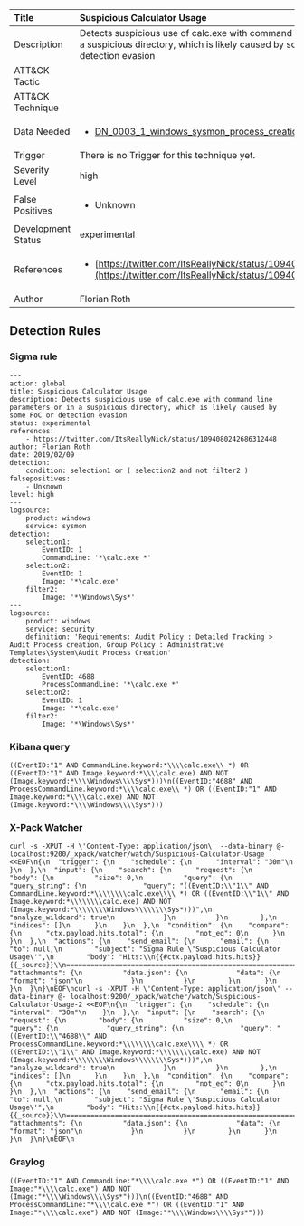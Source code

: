 | Title                | Suspicious Calculator Usage                                                                                                                                                 |
|:---------------------|:------------------------------------------------------------------------------------------------------------------------------------------------------------|
| Description          | Detects suspicious use of calc.exe with command line parameters or in a suspicious directory, which is likely caused by some PoC or detection evasion                                                                                                                                           |
| ATT&amp;CK Tactic    | <ul></ul>  |
| ATT&amp;CK Technique | <ul></ul>                             |
| Data Needed          | <ul><li>[DN_0003_1_windows_sysmon_process_creation](../Data_Needed/DN_0003_1_windows_sysmon_process_creation.md)</li></ul>                                                         |
| Trigger              |  There is no Trigger for this technique yet.  |
| Severity Level       | high                                                                                                                                                 |
| False Positives      | <ul><li>Unknown</li></ul>                                                                  |
| Development Status   | experimental                                                                                                                                                |
| References           | <ul><li>[https://twitter.com/ItsReallyNick/status/1094080242686312448](https://twitter.com/ItsReallyNick/status/1094080242686312448)</li></ul>                                                          |
| Author               | Florian Roth                                                                                                                                                |


## Detection Rules

### Sigma rule

```
---
action: global
title: Suspicious Calculator Usage
description: Detects suspicious use of calc.exe with command line parameters or in a suspicious directory, which is likely caused by some PoC or detection evasion
status: experimental
references:
    - https://twitter.com/ItsReallyNick/status/1094080242686312448
author: Florian Roth
date: 2019/02/09
detection:
    condition: selection1 or ( selection2 and not filter2 )
falsepositives: 
    - Unknown
level: high
---
logsource:
    product: windows
    service: sysmon
detection:
    selection1:
        EventID: 1
        CommandLine: '*\calc.exe *'
    selection2:
        EventID: 1
        Image: '*\calc.exe'
    filter2:
        Image: '*\Windows\Sys*'
---
logsource:
    product: windows
    service: security
    definition: 'Requirements: Audit Policy : Detailed Tracking > Audit Process creation, Group Policy : Administrative Templates\System\Audit Process Creation'
detection:
    selection1:
        EventID: 4688
        ProcessCommandLine: '*\calc.exe *'
    selection2:
        EventID: 1
        Image: '*\calc.exe'
    filter2:
        Image: '*\Windows\Sys*'
```





### Kibana query

```
((EventID:"1" AND CommandLine.keyword:*\\\\calc.exe\\ *) OR ((EventID:"1" AND Image.keyword:*\\\\calc.exe) AND NOT (Image.keyword:*\\\\Windows\\\\Sys*)))\n((EventID:"4688" AND ProcessCommandLine.keyword:*\\\\calc.exe\\ *) OR ((EventID:"1" AND Image.keyword:*\\\\calc.exe) AND NOT (Image.keyword:*\\\\Windows\\\\Sys*)))
```





### X-Pack Watcher

```
curl -s -XPUT -H \'Content-Type: application/json\' --data-binary @- localhost:9200/_xpack/watcher/watch/Suspicious-Calculator-Usage <<EOF\n{\n  "trigger": {\n    "schedule": {\n      "interval": "30m"\n    }\n  },\n  "input": {\n    "search": {\n      "request": {\n        "body": {\n          "size": 0,\n          "query": {\n            "query_string": {\n              "query": "((EventID:\\"1\\" AND CommandLine.keyword:*\\\\\\\\calc.exe\\\\ *) OR ((EventID:\\"1\\" AND Image.keyword:*\\\\\\\\calc.exe) AND NOT (Image.keyword:*\\\\\\\\Windows\\\\\\\\Sys*)))",\n              "analyze_wildcard": true\n            }\n          }\n        },\n        "indices": []\n      }\n    }\n  },\n  "condition": {\n    "compare": {\n      "ctx.payload.hits.total": {\n        "not_eq": 0\n      }\n    }\n  },\n  "actions": {\n    "send_email": {\n      "email": {\n        "to": null,\n        "subject": "Sigma Rule \'Suspicious Calculator Usage\'",\n        "body": "Hits:\\n{{#ctx.payload.hits.hits}}{{_source}}\\n================================================================================\\n{{/ctx.payload.hits.hits}}",\n        "attachments": {\n          "data.json": {\n            "data": {\n              "format": "json"\n            }\n          }\n        }\n      }\n    }\n  }\n}\nEOF\ncurl -s -XPUT -H \'Content-Type: application/json\' --data-binary @- localhost:9200/_xpack/watcher/watch/Suspicious-Calculator-Usage-2 <<EOF\n{\n  "trigger": {\n    "schedule": {\n      "interval": "30m"\n    }\n  },\n  "input": {\n    "search": {\n      "request": {\n        "body": {\n          "size": 0,\n          "query": {\n            "query_string": {\n              "query": "((EventID:\\"4688\\" AND ProcessCommandLine.keyword:*\\\\\\\\calc.exe\\\\ *) OR ((EventID:\\"1\\" AND Image.keyword:*\\\\\\\\calc.exe) AND NOT (Image.keyword:*\\\\\\\\Windows\\\\\\\\Sys*)))",\n              "analyze_wildcard": true\n            }\n          }\n        },\n        "indices": []\n      }\n    }\n  },\n  "condition": {\n    "compare": {\n      "ctx.payload.hits.total": {\n        "not_eq": 0\n      }\n    }\n  },\n  "actions": {\n    "send_email": {\n      "email": {\n        "to": null,\n        "subject": "Sigma Rule \'Suspicious Calculator Usage\'",\n        "body": "Hits:\\n{{#ctx.payload.hits.hits}}{{_source}}\\n================================================================================\\n{{/ctx.payload.hits.hits}}",\n        "attachments": {\n          "data.json": {\n            "data": {\n              "format": "json"\n            }\n          }\n        }\n      }\n    }\n  }\n}\nEOF\n
```





### Graylog

```
((EventID:"1" AND CommandLine:"*\\\\calc.exe *") OR ((EventID:"1" AND Image:"*\\\\calc.exe") AND NOT (Image:"*\\\\Windows\\\\Sys*")))\n((EventID:"4688" AND ProcessCommandLine:"*\\\\calc.exe *") OR ((EventID:"1" AND Image:"*\\\\calc.exe") AND NOT (Image:"*\\\\Windows\\\\Sys*")))
```

